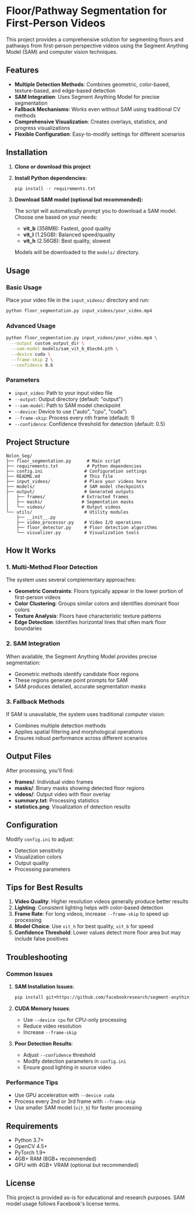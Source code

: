 # Floor/Pathway Segmentation for First-Person Videos

This project provides a comprehensive solution for segmenting floors and pathways from first-person perspective videos using the Segment Anything Model (SAM) and computer vision techniques.

## Features

- **Multiple Detection Methods**: Combines geometric, color-based, texture-based, and edge-based detection
- **SAM Integration**: Uses Segment Anything Model for precise segmentation
- **Fallback Mechanisms**: Works even without SAM using traditional CV methods
- **Comprehensive Visualization**: Creates overlays, statistics, and progress visualizations
- **Flexible Configuration**: Easy-to-modify settings for different scenarios

## Installation

1. **Clone or download this project**

2. **Install Python dependencies:**
   ```bash
   pip install -r requirements.txt
   ```

3. **Download SAM model (optional but recommended):**
   
   The script will automatically prompt you to download a SAM model. Choose one based on your needs:
   
   - **vit_b** (358MB): Fastest, good quality
   - **vit_l** (1.25GB): Balanced speed/quality
   - **vit_h** (2.56GB): Best quality, slowest
   
   Models will be downloaded to the `models/` directory.

## Usage

### Basic Usage

Place your video file in the `input_videos/` directory and run:

```bash
python floor_segmentation.py input_videos/your_video.mp4
```

### Advanced Usage

```bash
python floor_segmentation.py input_videos/your_video.mp4 \
  --output custom_output_dir \
  --sam-model models/sam_vit_b_01ec64.pth \
  --device cuda \
  --frame-skip 2 \
  --confidence 0.6
```

### Parameters

- `input_video`: Path to your input video file
- `--output`: Output directory (default: "output")
- `--sam-model`: Path to SAM model checkpoint
- `--device`: Device to use ("auto", "cpu", "cuda")
- `--frame-skip`: Process every nth frame (default: 1)
- `--confidence`: Confidence threshold for detection (default: 0.5)

## Project Structure

```
Nolon_Seg/
├── floor_segmentation.py      # Main script
├── requirements.txt           # Python dependencies
├── config.ini                # Configuration settings
├── README.md                 # This file
├── input_videos/             # Place your videos here
├── models/                   # SAM model checkpoints
├── output/                   # Generated outputs
│   ├── frames/              # Extracted frames
│   ├── masks/               # Segmentation masks
│   └── videos/              # Output videos
└── utils/                    # Utility modules
    ├── __init__.py
    ├── video_processor.py    # Video I/O operations
    ├── floor_detector.py     # Floor detection algorithms
    └── visualizer.py         # Visualization tools
```

## How It Works

### 1. Multi-Method Floor Detection

The system uses several complementary approaches:

- **Geometric Constraints**: Floors typically appear in the lower portion of first-person videos
- **Color Clustering**: Groups similar colors and identifies dominant floor colors
- **Texture Analysis**: Floors have characteristic texture patterns
- **Edge Detection**: Identifies horizontal lines that often mark floor boundaries

### 2. SAM Integration

When available, the Segment Anything Model provides precise segmentation:
- Geometric methods identify candidate floor regions
- These regions generate point prompts for SAM
- SAM produces detailed, accurate segmentation masks

### 3. Fallback Methods

If SAM is unavailable, the system uses traditional computer vision:
- Combines multiple detection methods
- Applies spatial filtering and morphological operations
- Ensures robust performance across different scenarios

## Output Files

After processing, you'll find:

- **frames/**: Individual video frames
- **masks/**: Binary masks showing detected floor regions
- **videos/**: Output video with floor overlay
- **summary.txt**: Processing statistics
- **statistics.png**: Visualization of detection results

## Configuration

Modify `config.ini` to adjust:
- Detection sensitivity
- Visualization colors
- Output quality
- Processing parameters

## Tips for Best Results

1. **Video Quality**: Higher resolution videos generally produce better results
2. **Lighting**: Consistent lighting helps with color-based detection
3. **Frame Rate**: For long videos, increase `--frame-skip` to speed up processing
4. **Model Choice**: Use `vit_h` for best quality, `vit_b` for speed
5. **Confidence Threshold**: Lower values detect more floor area but may include false positives

## Troubleshooting

### Common Issues

1. **SAM Installation Issues**:
   ```bash
   pip install git+https://github.com/facebookresearch/segment-anything.git
   ```

2. **CUDA Memory Issues**:
   - Use `--device cpu` for CPU-only processing
   - Reduce video resolution
   - Increase `--frame-skip`

3. **Poor Detection Results**:
   - Adjust `--confidence` threshold
   - Modify detection parameters in `config.ini`
   - Ensure good lighting in source video

### Performance Tips

- Use GPU acceleration with `--device cuda`
- Process every 2nd or 3rd frame with `--frame-skip`
- Use smaller SAM model (`vit_b`) for faster processing

## Requirements

- Python 3.7+
- OpenCV 4.5+
- PyTorch 1.9+
- 4GB+ RAM (8GB+ recommended)
- GPU with 4GB+ VRAM (optional but recommended)

## License

This project is provided as-is for educational and research purposes. SAM model usage follows Facebook's license terms.
